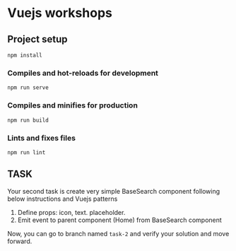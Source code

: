 # Vuejs workshops

## Project setup
```
npm install
```

### Compiles and hot-reloads for development
```
npm run serve
```

### Compiles and minifies for production
```
npm run build
```

### Lints and fixes files
```
npm run lint
```


## TASK

Your second task is create very simple BaseSearch component following below instructions and Vuejs patterns

1.  Define props: icon, text. placeholder.
2.  Emit event to parent component (Home) from BaseSearch component

Now, you can go to branch named `task-2` and verify your solution and move forward. 
